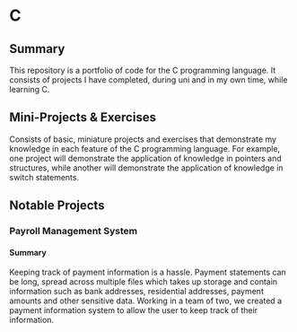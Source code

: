 # C
## Summary
This repository is a portfolio of code for the C programming language. It consists of projects I have completed, during uni and in my own time, while learning C.

## Mini-Projects & Exercises
Consists of basic, miniature projects and exercises that demonstrate my knowledge in each feature of the C programming language. For example, one project will demonstrate the application of knowledge in pointers and structures, while another will demonstrate the application of knowledge in switch statements.

## Notable Projects
### Payroll Management System
#### Summary
Keeping track of payment information is a hassle. Payment statements can be long, spread across multiple files which takes up storage and contain information such as bank addresses, residential addresses, payment amounts and other sensitive data. Working in a team of two, we created a payment information system to allow the user to keep track of their information.
